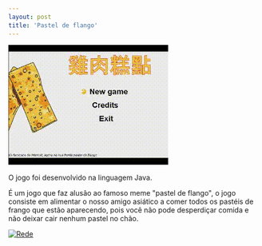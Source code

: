 ```yaml
---
layout: post
title: 'Pastel de flango'
---
```


[![Rede](https://raw.githubusercontent.com/Korzre/pasteldeflango/master/pastelDeFlangoTeste1.gif)](https://github.com/Korzre/pasteldeflango)

O jogo foi desenvolvido na linguagem Java.

É um jogo que faz alusão ao famoso meme "pastel de flango", o jogo consiste em alimentar o nosso amigo asiático a comer todos os pastéis de frango que estão aparecendo, pois você não pode desperdiçar comida e não deixar cair nenhum pastel no chão.

[![Rede](https://www.version2.dk/sites/v2/files/github-octocat.png)](https://github.com/Korzre/pasteldeflango)
